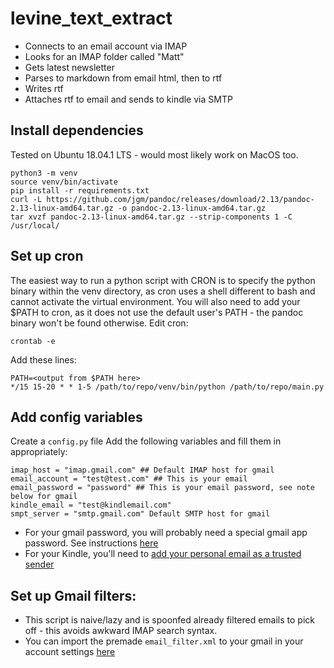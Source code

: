 # levine_text_extract

- Connects to an email account via IMAP
- Looks for an IMAP folder called "Matt"
- Gets latest newsletter
- Parses to markdown from email html, then to rtf
- Writes rtf
- Attaches rtf to email and sends to kindle via SMTP

## Install dependencies
Tested on Ubuntu  18.04.1 LTS - would most likely work on MacOS too.
```
python3 -m venv
source venv/bin/activate
pip install -r requirements.txt
curl -L https://github.com/jgm/pandoc/releases/download/2.13/pandoc-2.13-linux-amd64.tar.gz -o pandoc-2.13-linux-amd64.tar.gz
tar xvzf pandoc-2.13-linux-amd64.tar.gz --strip-components 1 -C /usr/local/
```

## Set up cron

The easiest way to run a python script with CRON is to specify the python binary within
the venv directory, as cron uses a shell different to bash and cannot activate the virtual environment.
You will also need to add your $PATH to cron, as it does not use the default user's PATH - the pandoc binary won't be found
otherwise.
Edit cron:
```
crontab -e
```
Add these lines:
```
PATH=<output from $PATH here>
*/15 15-20 * * 1-5 /path/to/repo/venv/bin/python /path/to/repo/main.py
```

## Add config variables

Create a `config.py` file
Add the following variables and fill them in appropriately:
```
imap_host = "imap.gmail.com" ## Default IMAP host for gmail
email_account = "test@test.com" ## This is your email
email_password = "password" ## This is your email password, see note below for gmail
kindle_email = "test@kindlemail.com"
smpt_server = "smtp.gmail.com" Default SMTP host for gmail
```

- For your gmail password, you will probably need a special gmail app password. See instructions [here](https://support.google.com/accounts/answer/185833?hl=en)
- For your Kindle, you'll need to [add your personal email as a trusted sender](https://www.amazon.com/gp/help/customer/display.html?nodeId=GX9XLEVV8G4DB28H)

## Set up Gmail filters:

- This script is naive/lazy and is spoonfed already filtered emails to pick off - this avoids awkward IMAP search syntax.
- You can import the premade `email_filter.xml` to your gmail in your account settings [here](https://mail.google.com/mail/u/0/?hl=en&shva=1#settings/filters)